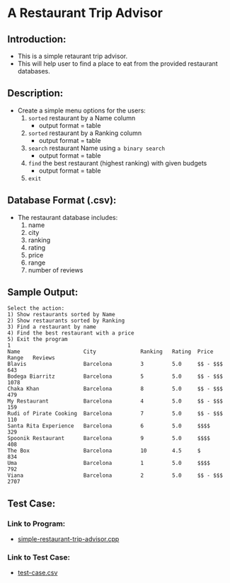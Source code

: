 # A Restaurant Trip Advisor

## Introduction:
- This is a simple retaurant trip advisor.
- This will help user to find a place to eat from the provided restaurant databases.
## Description:
- Create a simple menu options for the users:
  1. `sorted` restaurant by a Name column
      - output format = table
  2. `sorted` restaurant by a Ranking column
      - output format = table
  3. `search` restaurant Name using `a binary search`
      - output format = table
  4. `find` the best restaurant (highest ranking) with given budgets
      - output format = table
  5. `exit`

## Database Format (.csv):
- The restaurant database includes:
  1. name
  2. city
  3. ranking
  4. rating
  5. price
  6. range
  7. number of reviews

## Sample Output:
```
Select the action:
1) Show restaurants sorted by Name
2) Show restaurants sorted by Ranking
3) Find a restaurant by name
4) Find the best restaurant with a price
5) Exit the program
1
Name                    City              Ranking   Rating  Price Range   Reviews
Blavis                  Barcelona         3         5.0     $$ - $$$      643
Bodega Biarritz         Barcelona         5         5.0     $$ - $$$      1078
Chaka Khan              Barcelona         8         5.0     $$ - $$$      479
My Restaurant           Barcelona         4         5.0     $$ - $$$      159
Rudi of Pirate Cooking  Barcelona         7         5.0     $$ - $$$      110
Santa Rita Experience   Barcelona         6         5.0     $$$$          329
Spoonik Restaurant      Barcelona         9         5.0     $$$$          408
The Box                 Barcelona         10        4.5     $             834
Uma                     Barcelona         1         5.0     $$$$          792
Viana                   Barcelona         2         5.0     $$ - $$$      2707
```
## Test Case:
### Link to Program:
- [simple-restaurant-trip-advisor.cpp](https://github.com/jhuynh176/cpp_projects/blob/main/projects/restaurant_trip_advisor/restaurant_trip_advisor.cpp)
### Link to Test Case:
- [test-case.csv](https://github.com/jhuynh176/cpp_projects/blob/main/projects/restaurant_trip_advisor/test_case.csv)
